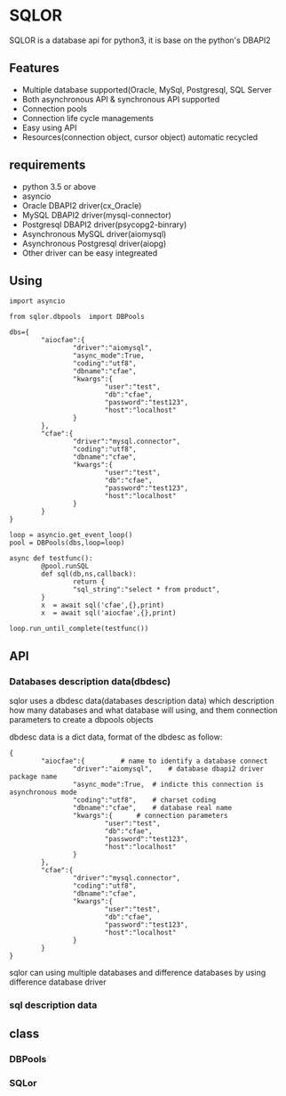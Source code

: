# SQLOR

SQLOR is a database api for python3, it is base on the python's DBAPI2 

## Features

* Multiple database supported(Oracle, MySql, Postgresql, SQL Server
* Both asynchronous API & synchronous API supported
* Connection pools 
* Connection life cycle managements
* Easy using API
* Resources(connection object, cursor object) automatic recycled


## requirements

* python 3.5 or above
* asyncio
* Oracle DBAPI2 driver(cx_Oracle)
* MySQL DBAPI2 driver(mysql-connector)
* Postgresql DBAPI2 driver(psycopg2-binrary)
* Asynchronous MySQL driver(aiomysql)
* Asynchronous Postgresql driver(aiopg)
* Other driver can be easy integreated

## Using

```
import asyncio

from sqlor.dbpools  import DBPools

dbs={
        "aiocfae":{
                "driver":"aiomysql",
                "async_mode":True,
                "coding":"utf8",
                "dbname":"cfae",
                "kwargs":{
                        "user":"test",
                        "db":"cfae",
                        "password":"test123",
                        "host":"localhost"
                }
        },
        "cfae":{
                "driver":"mysql.connector",
                "coding":"utf8",
                "dbname":"cfae",
                "kwargs":{
                        "user":"test",
                        "db":"cfae",
                        "password":"test123",
                        "host":"localhost"
                }
        }
}

loop = asyncio.get_event_loop()
pool = DBPools(dbs,loop=loop)

async def testfunc():
        @pool.runSQL
        def sql(db,ns,callback):
                return {
                "sql_string":"select * from product",
        }
        x  = await sql('cfae',{},print)
        x  = await sql('aiocfae',{},print)

loop.run_until_complete(testfunc())
```

## API


### Databases description data(dbdesc)

sqlor uses a dbdesc data(databases description data) which description 
how many databases and what database will using, and them connection parameters to create a dbpools objects

dbdesc data is a dict data, format of the dbdesc as follow:
```
{
        "aiocfae":{			# name to identify a database connect
                "driver":"aiomysql",	# database dbapi2 driver package name 
                "async_mode":True,	# indicte this connection is asynchronous mode
                "coding":"utf8",	# charset coding
                "dbname":"cfae",	# database real name
                "kwargs":{		# connection parameters
                        "user":"test",
                        "db":"cfae",
                        "password":"test123",
                        "host":"localhost"
                }
        },
        "cfae":{
                "driver":"mysql.connector",
                "coding":"utf8",
                "dbname":"cfae",
                "kwargs":{
                        "user":"test",
                        "db":"cfae",
                        "password":"test123",
                        "host":"localhost"
                }
        }
}

```
sqlor can using multiple databases and difference databases by using difference database driver

### sql description data


## class

### DBPools

### SQLor

